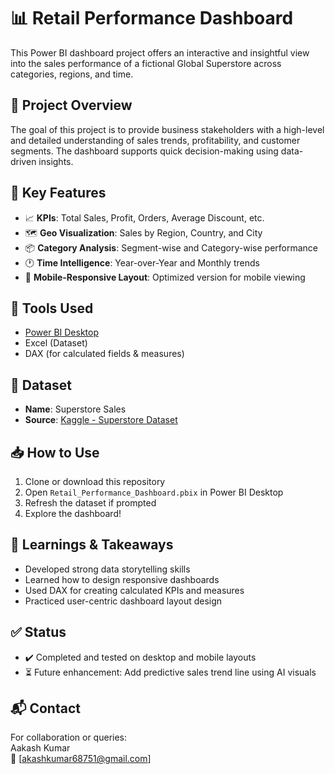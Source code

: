 # 📊 Retail Performance Dashboard

This Power BI dashboard project offers an interactive and insightful view into the sales performance of a fictional Global Superstore across categories, regions, and time.

## 🚀 Project Overview

The goal of this project is to provide business stakeholders with a high-level and detailed understanding of sales trends, profitability, and customer segments. The dashboard supports quick decision-making using data-driven insights.

## 📌 Key Features

- 📈 **KPIs**: Total Sales, Profit, Orders, Average Discount, etc.
- 🗺️ **Geo Visualization**: Sales by Region, Country, and City
- 📦 **Category Analysis**: Segment-wise and Category-wise performance
- 🕐 **Time Intelligence**: Year-over-Year and Monthly trends
- 📱 **Mobile-Responsive Layout**: Optimized version for mobile viewing

## 🧰 Tools Used

- [Power BI Desktop](https://powerbi.microsoft.com/)
- Excel (Dataset)
- DAX (for calculated fields & measures)

## 📂 Dataset

- **Name**: Superstore Sales
- **Source**: [Kaggle - Superstore Dataset](https://www.kaggle.com/datasets/vivek468/superstore-dataset-final)

## 📥 How to Use

1. Clone or download this repository
2. Open `Retail_Performance_Dashboard.pbix` in Power BI Desktop
3. Refresh the dataset if prompted
4. Explore the dashboard!

## 🧠 Learnings & Takeaways

- Developed strong data storytelling skills
- Learned how to design responsive dashboards
- Used DAX for creating calculated KPIs and measures
- Practiced user-centric dashboard layout design

## ✅ Status

- ✔️ Completed and tested on desktop and mobile layouts
- ⏳ Future enhancement: Add predictive sales trend line using AI visuals

## 📬 Contact

For collaboration or queries:  
Aakash Kumar  
📧 [akashkumar68751@gmail.com]
